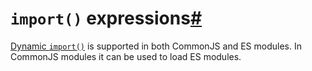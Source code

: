 # `import()` expressions[#](#import-expressions)

[Dynamic `import()`](https://developer.mozilla.org/en-US/docs/Web/JavaScript/Reference/Operators/import) is supported in both CommonJS and ES modules. In CommonJS modules it can be used to load ES modules.
